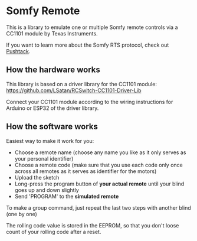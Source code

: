 # Somfy Remote
This is a library to emulate one or multiple Somfy remote controls via a CC1101 module by Texas Instruments.

If you want to learn more about the Somfy RTS protocol, check out [Pushtack](https://pushstack.wordpress.com/somfy-rts-protocol/).


## How the hardware works
This library is based on a driver library for the CC1101 module: https://github.com/LSatan/RCSwitch-CC1101-Driver-Lib

Connect your CC1101 module according to the wiring instructions for Arduino or ESP32 of the driver library.

## How the software works
Easiest way to make it work for you:  
* Choose a remote name (choose any name you like as it only serves as your personal identifier)
* Choose a remote code (make sure that you use each code only once across all remotes as it serves as identifier for the motors)
* Upload the sketch
* Long-press the program button of <b>your actual remote</b> until your blind goes up and down slightly  
* Send 'PROGRAM' to the <b>simulated remote</b> 

To make a group command, just repeat the last two steps with another blind (one by one)

The rolling code value is stored in the EEPROM, so that you don't loose count of your rolling code after a reset.
